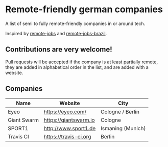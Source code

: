 # Remote-friendly german companies

A list of semi to fully remote-friendly companies in or around tech.

Inspired by [remote-jobs](https://github.com/jessicard/remote-jobs) and
[remote-jobs-brazil](https://github.com/lerrua/remote-jobs-brazil).

## Contributions are very welcome!

Pull requests will be accepted if the company is at least partially remote,
they are added in alphabetical order in the list, and are added with a website.

## Companies

Name | Website | City
---- | ------- | ----
Eyeo | https://eyeo.com/ | Cologne / Berlin
Giant Swarm | https://giantswarm.io | Cologne
SPORT1 | http://www.sport1.de | Ismaning (Munich)
Travis CI | https://travis-ci.org | Berlin

